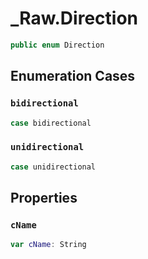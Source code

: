 # \_Raw.Direction

``` swift
public enum Direction
```

## Enumeration Cases

### `bidirectional`

``` swift
case bidirectional
```

### `unidirectional`

``` swift
case unidirectional
```

## Properties

### `cName`

``` swift
var cName: String
```
